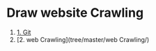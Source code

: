 # Draw website Crawling



1. [1. Git](tree/master/1_git/)
2. [2. web Crawling](tree/master/web Crawling/)


<!-- ```bash
├── data
│   ├── train
│   ├── test
│   └── validation
├── code
│   ├── train.py
│   ├── classify.py
│   ├── model.py
│   └── dataset.py
└── run.sh
```  -->
